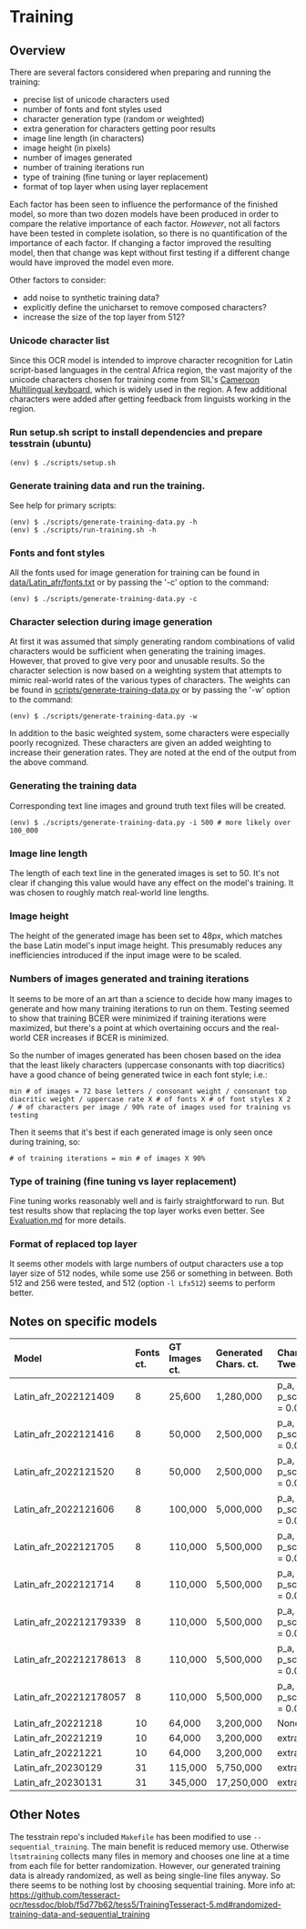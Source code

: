 # Training

## Overview

There are several factors considered when preparing and running the training:
- precise list of unicode characters used
- number of fonts and font styles used
- character generation type (random or weighted)
- extra generation for characters getting poor results
- image line length (in characters)
- image height (in pixels)
- number of images generated
- number of training iterations run
- type of training (fine tuning or layer replacement)
- format of top layer when using layer replacement

Each factor has been seen to influence the performance of the finished model, so more than two dozen models have been produced in order to compare the relative importance of each factor.
*However*, not all factors have been tested in complete isolation, so there is no quantification of the importance of each factor. If changing a factor improved the resulting model, then that change was kept without first testing if a different change would have improved the model even more.

Other factors to consider:
- add noise to synthetic training data?
- explicitly define the unicharset to remove composed characters?
- increase the size of the top layer from 512?

### Unicode character list

Since this OCR model is intended to improve character recognition for Latin script-based languages in the central Africa region, the vast majority of the unicode characters chosen for training come from SIL's [Cameroon Multilingual keyboard](https://langtechcameroon.info/keyboard/), which is widely used in the region. A few additional characters were added after getting feedback from linguists working in the region.

### Run setup.sh script to install dependencies and prepare tesstrain (ubuntu)
```
(env) $ ./scripts/setup.sh
```

### Generate training data and run the training.
See help for primary scripts:
```
(env) $ ./scripts/generate-training-data.py -h
(env) $ ./scripts/run-training.sh -h
```

### Fonts and font styles

All the fonts used for image generation for training can be found in [data/Latin_afr/fonts.txt](data/Latin_afr/fonts.txt) or by passing the '-c' option to the command:
```
(env) $ ./scripts/generate-training-data.py -c
```

### Character selection during image generation

At first it was assumed that simply generating random combinations of valid characters would be sufficient when generating the training images. However, that proved to give very poor and unusable results. So the character selection is now based on a weighting system that attempts to mimic real-world rates of the various types of characters. The weights can be found in [scripts/generate-training-data.py](scripts/generate-training-data.py) or by passing the '-w' option to the command:
```
(env) $ ./scripts/generate-training-data.py -w
```

In addition to the basic weighted system, some characters were especially poorly recognized. These characters are given an added weighting to increase their generation rates. They are noted at the end of the output from the above command.

### Generating the training data
Corresponding text line images and ground truth text files will be created.
```
(env) $ ./scripts/generate-training-data.py -i 500 # more likely over 100_000
```

### Image line length

The length of each text line in the generated images is set to 50. It's not clear if changing this value would have any effect on the model's training. It was chosen to roughly match real-world line lengths.

### Image height

The height of the generated image has been set to 48px, which matches the base Latin model's input image height. This presumably reduces any inefficiencies introduced if the input image were to be scaled.

### Numbers of images generated and training iterations

It seems to be more of an art than a science to decide how many images to generate and how many training iterations to run on them. Testing seemed to show that training BCER were minimized if training iterations were maximized, but there's a point at which overtaining occurs and the real-world CER increases if BCER is minimized.

So the number of images generated has been chosen based on the idea that the least likely characters (uppercase consonants with top diacritics) have a good chance of being generated twice in each font style; i.e.:
```
min # of images = 72 base letters / consonant weight / consonant top diacritic weight / uppercase rate X # of fonts X # of font styles X 2 / # of characters per image / 90% rate of images used for training vs testing
```

Then it seems that it's best if each generated image is only seen once during training, so:
```
# of training iterations = min # of images X 90%
```

### Type of training (fine tuning vs layer replacement)

Fine tuning works reasonably well and is fairly straightforward to run. But test results show that replacing the top layer works even better. See [Evaluation.md](Evaluation.md) for more details.

### Format of replaced top layer

It seems other models with large numbers of output characters use a top layer size of 512 nodes, while some use 256 or something in between. Both 512 and 256 were tested, and 512 (option `-l Lfx512`) seems to perform better.

## Notes on specific models

Model | Fonts ct. | GT Images ct. | Generated Chars. ct. | Char. Tweaks | Char. Ht. | Top Layer | Iterations | BCER
:-- | :-- | :-- | :-- | :-- | :-- | :-- | :-- | :--
Latin_afr_2022121409 | 8 | 25,600 | 1,280,000 | p_a, p_schwa = 0.01 | 40px | Lfx512 | 23,000 | 8.70%
Latin_afr_2022121416 | 8 | 50,000 | 2,500,000 | p_a, p_schwa = 0.01 | 40px | Lfx512 | 45,000 | 5.33%
Latin_afr_2022121520 | 8 | 50,000 | 2,500,000 | p_a, p_schwa = 0.01 | 40px | Lfx256 | 45,000 | 11.31%
Latin_afr_2022121606 | 8 | 100,000 | 5,000,000 | p_a, p_schwa = 0.01 | 40px | Lfx256 | 90,000 | 8.84%
Latin_afr_2022121705 | 8 | 110,000 | 5,500,000 | p_a, p_schwa = 0.01 | 40px | Lfx512 | 41,300 | 9.34%
Latin_afr_2022121714 | 8 | 110,000 | 5,500,000 | p_a, p_schwa = 0.01 | 40px | Lfx512 | 100,000 | 6.88%
Latin_afr_202212179339 | 8 | 110,000 | 5,500,000 | p_a, p_schwa = 0.01 | 40px | Lfx512 | 41,300 | 9.34%
Latin_afr_202212178613 | 8 | 110,000 | 5,500,000 | p_a, p_schwa = 0.01 | 40px | Lfx512 | 49,800 | 8.61%
Latin_afr_202212178057 | 8 | 110,000 | 5,500,000 | p_a, p_schwa = 0.01 | 40px | Lfx512 | 59,300 | 8.06%
Latin_afr_20221218 | 10 | 64,000 | 3,200,000 | None | 48px | Lfx512 | 58,000 | 8.97%
Latin_afr_20221219 | 10 | 64,000 | 3,200,000 | extra 'y' | 48px | Lfx512 | 58,000 | 8.94%
Latin_afr_20221221 | 10 | 64,000 | 3,200,000 | extra 'y' | 48px | Lfx256 | 58,000 | 11.04%
Latin_afr_20230129 | 31 | 115,000 | 5,750,000 | extra 'y' | 48px | Lfx512 | 102,000 | 11.77%
Latin_afr_20230131 | 31 | 345,000 | 17,250,000 | extra 'y' | 48px | Lfx512 | 306,000 | 8.71%

## Other Notes

The tesstrain repo's included `Makefile` has been modified to use `--sequential_training`.
The main benefit is reduced memory use. Otherwise `ltsmtraining` collects many
files in memory and chooses one line at a time from each file for better randomization.
However, our generated training data is already randomized, as well as being single-line
files anyway. So there seems to be nothing lost by choosing sequential training.
More info at: https://github.com/tesseract-ocr/tessdoc/blob/f5d77b62/tess5/TrainingTesseract-5.md#randomized-training-data-and-sequential_training
